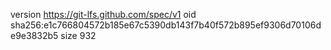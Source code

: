 version https://git-lfs.github.com/spec/v1
oid sha256:e1c766804572b185e67c5390db143f7b40f572b895ef9306d70106de9e3832b5
size 932
